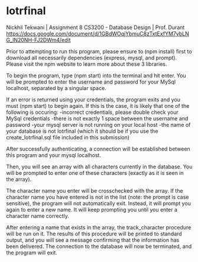 # lotrfinal
Nickhil Tekwani | Assignment 8
CS3200 - Database Design | Prof. Durant
https://docs.google.com/document/d/1GBdWOqjYbmuC8zTxtExfYM7ybLNG_lN20NH-FJ2DWm4/edit

Prior to attempting to run this program, please ensure to (npm install) first to download all necessarily dependencies (express, mysql, and prompt).
Please visit the npm website to learn more about these 3 libraries.

To begin the program, type (npm start) into the terminal and hit enter. 
You will be prompted to enter the username and password for your MySql localhost, separated by a singular space.

If an error is returned using your credentials, the program exits and you must (npm start) to begin again.
If this is the case, it is likely that one of the following is occuring:
-incorrect credentials, please double check your MySql credentials
-there is not exactly 1 space between the username and password
-your mysql server is not running on your local host
-the name of your database is not lotrfinal (which it should be if you use the create_lotrfinal.sql file included in this submission)

After successfully authenticating, a connection will be established between this program and your mysql localhost.

Then, you will see an array with all characters currently in the database.
You will be prompted to enter one of these characters (exactly as it is seen in the array).

The character name you enter will be crosschecked with the array.
If the character name you have entered is not in the list (note: the prompt is case sensitive), the program will not automatically exit.
Instead, it will prompt you again to enter a new name. It will keep prompting you until you enter a character name correctly.

After entering a name that exists in the array, the track_character procedure will be run on it. 
The results of this procedure will be printed to standard output, and you will see a message confirming that the information has been delivered.
The connection to the database will now be terminated, and the program will exit.




